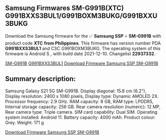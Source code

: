 <h2>Samsung Firmwares SM-G991B(XTC) G991BXXS3BUL1/G991BOXM3BUKG/G991BXXU3BUKG</h2>
Download the Samsung firmware for the ✅ <strong>Samsung SSP </strong> ⭐ <strong>SM-G991B</strong> with product code <strong>XTC</strong> <strong> from Philippines</strong>. This firmware has version number PDA <strong>G991BXXS3BUL1</strong> and CSC G991BOXM3BUKG. The operating system of this firmware is Android S , with build date 2021-12-10. Changelist <strong>22937332</strong>.


[SM-G991B](https://samfirm.shop/samsung/model/SM-G991B)
[G991BXXS3BUL1](https://samfirm.shop/samsung/pda/G991BXXS3BUL1)
[Download Firmware Samsung SSP SM-G991B](https://samfirm.shop/samsung/firmware/481476)
<h2>Summary description:</h2>
<p>Samsung Galaxy S21 5G SM-G991B. Display diagonal: 15.8 cm (6.2"), Display resolution: 2400 x 1080 pixels, Display type: Dynamic AMOLED 2X. Processor frequency: 2.9 GHz. RAM capacity: 8 GB, RAM type: LPDDR5, Internal storage capacity: 256 GB. Rear camera resolution (numeric): 12 MP, Rear camera type: Triple camera. SIM card capability: Dual SIM. Operating system installed: Android 11. Battery capacity: 4000 mAh. Product colour: Grey. Weight: 171 g</p>


[Download Firmware Samsung SSP SM-G991B](https://samfirm.shop/samsung/firmware/481476)
